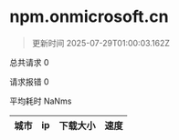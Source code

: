 
  # npm.onmicrosoft.cn

  > 更新时间 2025-07-29T01:00:03.162Z
  
  总共请求 0

  请求报错 0

  平均耗时 NaNms

|城市|ip|下载大小|速度|
|-----|----------|---|---|

  